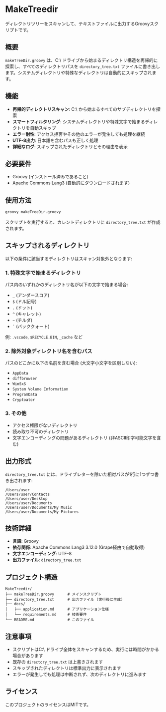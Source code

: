 # MakeTreedir

ディレクトリツリーをスキャンして、テキストファイルに出力するGroovyスクリプトです。

## 概要

`makeTreeDir.groovy` は、C:\ ドライブから始まるディレクトリ構造を再帰的に探索し、すべてのディレクトリパスを `directory_tree.txt` ファイルに書き出します。システムディレクトリや特殊なディレクトリは自動的にスキップされます。

## 機能

- **再帰的ディレクトリスキャン**: C:\ から始まるすべてのサブディレクトリを探索
- **スマートフィルタリング**: システムディレクトリや特殊文字で始まるディレクトリを自動スキップ
- **エラー耐性**: アクセス拒否やその他のエラーが発生しても処理を継続
- **UTF-8出力**: 日本語を含むパスも正しく処理
- **詳細なログ**: スキップされたディレクトリとその理由を表示

## 必要要件

- Groovy (インストール済みであること)
- Apache Commons Lang3 (自動的にダウンロードされます)

## 使用方法

```bash
groovy makeTreeDir.groovy
```

スクリプトを実行すると、カレントディレクトリに `directory_tree.txt` が作成されます。

## スキップされるディレクトリ

以下の条件に該当するディレクトリはスキャン対象外となります:

### 1. 特殊文字で始まるディレクトリ
パス内のいずれかのディレクトリ名が以下の文字で始まる場合:
- `_` (アンダースコア)
- `$` (ドル記号)
- `.` (ドット)
- `^` (キャレット)
- `~` (チルダ)
- `` ` `` (バッククォート)

例: `.vscode`, `$RECYCLE.BIN`, `_cache` など

### 2. 除外対象ディレクトリ名を含むパス
パスのどこかに以下の名前を含む場合 (大文字小文字を区別しない):
- `AppData`
- `diffbrowser`
- `WinSxS`
- `System Volume Information`
- `ProgramData`
- `Cryptoator`

### 3. その他
- アクセス権限がないディレクトリ
- 読み取り不可のディレクトリ
- 文字エンコーディングの問題があるディレクトリ (非ASCII印字可能文字を含む)

## 出力形式

`directory_tree.txt` には、ドライブレターを除いた相対パスが1行に1つずつ書き出されます:

```
/Users/user
/Users/user/Contacts
/Users/user/Desktop
/Users/user/Documents
/Users/user/Documents/My Music
/Users/user/Documents/My Pictures
```

## 技術詳細

- **言語**: Groovy
- **依存関係**: Apache Commons Lang3 3.12.0 (Grape経由で自動取得)
- **文字エンコーディング**: UTF-8
- **出力ファイル**: `directory_tree.txt`

## プロジェクト構造

```
MakeTreedir/
├── makeTreeDir.groovy      # メインスクリプト
├── directory_tree.txt      # 出力ファイル (実行後に生成)
├── docs/
│   ├── application.md      # アプリケーション仕様
│   └── requirements.md     # 技術要件
└── README.md               # このファイル
```

## 注意事項

- スクリプトはC:\ ドライブ全体をスキャンするため、実行には時間がかかる場合があります
- 既存の `directory_tree.txt` は上書きされます
- スキップされたディレクトリは標準出力に表示されます
- エラーが発生しても処理は中断されず、次のディレクトリに進みます

## ライセンス

このプロジェクトのライセンスはMITです。
